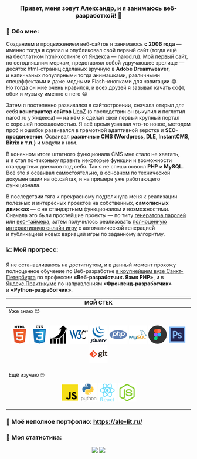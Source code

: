 <div align="center"> 
  
### Привет, меня зовут Александр, и&nbsp;я&nbsp;занимаюсь веб-разработкой! 👋   
</div>

### 📝 Обо мне:

Созданием и&nbsp;продвижением веб-сайтов я&nbsp;занимаюсь **с&nbsp;2006 года**&nbsp;&mdash; именно тогда я&nbsp;сделал и&nbsp;опубликовал свой первый сайт (тогда ещё на&nbsp;бесплатном html-хостинге от&nbsp;Яндекса&nbsp;&mdash; narod.ru). [Мой первый сайт](https://github.com/ale-lit/ale-lit/blob/main/images/first-site.jpg "Скриншот заглавной страницы. Слабонервным не смотреть! )"), по&nbsp;сегодняшним меркам, представлял собой удручающее зрелище&nbsp;&mdash; десяток html-страниц сделаных вручную в&nbsp;**Adobe Dreamweaver**, и&nbsp;напичканых популярными тогда анимашками, различными спецэффектами и&nbsp;даже модными Flash-кнопками для навигации 😂 Но&nbsp;тогда он&nbsp;мне очень нравился, и&nbsp;всех друзей я&nbsp;зазывал качать софт, обои и&nbsp;музыку именно с&nbsp;него 😁

Затем я&nbsp;постепенно развивался в&nbsp;сайтостроении, сначала открыл для себя **конструктор сайтов** [UcoZ](https://www.ucoz.ru/) (в&nbsp;последствии он&nbsp;выкупил и&nbsp;поглотил narod.ru у&nbsp;Яндекса)&nbsp;&mdash; на&nbsp;нём я&nbsp;сделал свой первый крупный портал с&nbsp;хорошей посещаемостью. Я всё время узнавал что-то новое, методом проб и&nbsp;ошибок развивался в&nbsp;грамотной адаптивной верстке и&nbsp;**SEO-продвижении**. Осваивал **различные CMS (Wordpress, DLE, InstantCMS, Bitrix и&nbsp;т.п.)** и&nbsp;модули к&nbsp;ним.

В&nbsp;конечном итоге штатного функционала CMS мне стало не&nbsp;хватать, и&nbsp;я&nbsp;стал по-тихоньку править некоторые функции и&nbsp;возможности стандартных движков под себя. Так я&nbsp;не&nbsp;спеша освоил **PHP** и&nbsp;**MySQL**. Всё это я&nbsp;осваивал самостоятельно, в&nbsp;основном по&nbsp;технической документации на&nbsp;оф.сайтах, и&nbsp;на&nbsp;примере уже работающего функционала.

В&nbsp;последствии тяга к&nbsp;прекрасному подтолкнула меня к&nbsp;реализации полезных и&nbsp;интересных проектов на&nbsp;собственных, **самописных движках**&nbsp;&mdash; с&nbsp;не&nbsp;стандартным функционалом и&nbsp;возможностями. Сначала это были простейшие проекты&nbsp;&mdash; по&nbsp;типу [генератора паролей](https://webutils.ru/tools/passgen/) или [веб-таймера](https://webutils.ru/tools/timer/), затем получилось реализовать [полноценную интерактивную онлайн игру](http://freesudoku.ru/) с&nbsp;автоматической генерацией и&nbsp;публикацией новых вариаций игры по&nbsp;заданному алгоритму.

### 📈 Мой прогресс:

Я&nbsp;не&nbsp;останавливаюсь на&nbsp;достигнутом, и&nbsp;в&nbsp;данный момент прохожу полноценное обучение по&nbsp;Веб-разработке [в&nbsp;крупнейшем вузе Санкт-Петербурга](https://www.spbstu.ru/ "&laquo;ПОЛИТЕХ&raquo;") по&nbsp;профессии **&laquo;Веб-разработчик. Язык PHP&raquo;**, и&nbsp;в [Яндекс.Практикуме](https://practicum.yandex.ru/ "Сервис онлайн-образования от Яндекса") по&nbsp;направлениям **&laquo;Фронтенд-разработчик&raquo;** и&nbsp;**&laquo;Python-разработчик&raquo;**.

<div align="center">
  
| **МОЙ СТЕК** |
| --- |
| Уже знаю 😊<br><br><p align="center"><img src="https://github.com/ale-lit/ale-lit/blob/main/icons/html.svg" alt="HTML5" title="HTML5" height="50"> <img src="https://github.com/ale-lit/ale-lit/blob/main/icons/css.svg" alt="CSS3" title="CSS3" height="50"> <img src="https://github.com/ale-lit/ale-lit/blob/main/icons/seo.svg" alt="SEO оптимизация и продвижение" title="SEO оптимизация и продвижение" height="50"> <img src="https://github.com/ale-lit/ale-lit/blob/main/icons/w3c.svg" alt="W3C Validator" title="Валидная кроссбраузерная вёрстка" height="50"> <img src="https://github.com/ale-lit/ale-lit/blob/main/icons/jquery.svg" alt="jQuery" title="jQuery" height="50"> <img src="https://github.com/ale-lit/ale-lit/blob/main/icons/php.svg" alt="PHP" title="PHP" height="50"> <img src="https://github.com/ale-lit/ale-lit/blob/main/icons/mysql.svg" alt="MySQL" title="MySQL" height="50"> <img src="https://github.com/ale-lit/ale-lit/blob/main/icons/figma.svg" alt="Figma" title="Figma" height="50"> <img src="https://github.com/ale-lit/ale-lit/blob/main/icons/photoshop.svg" alt="Adobe Photoshop" title="Adobe Photoshop" height="50"> <img src="https://github.com/ale-lit/ale-lit/blob/main/icons/git.svg" alt="Git" title="Git" height="50"></p>
Ещё изучаю 🤓<br><p align="center"><img src="https://github.com/ale-lit/ale-lit/blob/main/icons/js.svg" alt="JavaScript" title="JavaScript" height="50"> <img src="https://github.com/ale-lit/ale-lit/blob/main/icons/python.svg" alt="Python" title="Python" height="50"> <img src="https://github.com/ale-lit/ale-lit/blob/main/icons/react.svg" alt="React" title="React" height="50"> <img src="https://github.com/ale-lit/ale-lit/blob/main/icons/nodejs.svg" alt="NodeJS" title="NodeJS" height="50"></p> |  
</div>

### 🤩 Моё неполное портфолио: https://ale-lit.ru/
 
### 🥇 Моя статистика:
<div align="center"> 
<img src="https://github-readme-stats.vercel.app/api?username=ale-lit&hide=contribs&show_icons=true" height="140"> <img src="https://github-readme-stats.vercel.app/api/top-langs/?username=ale-lit&layout=compact" height="140">
</div>
